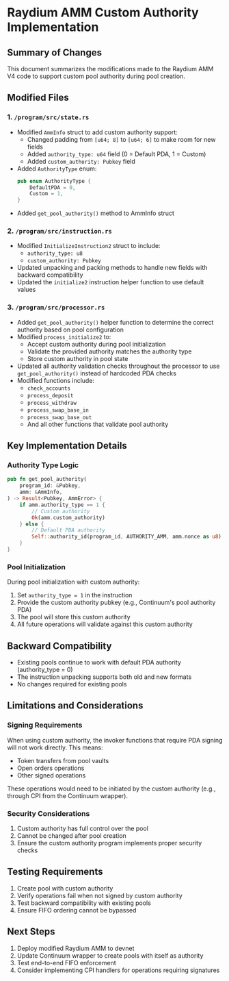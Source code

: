 # Raydium AMM Custom Authority Implementation

## Summary of Changes
This document summarizes the modifications made to the Raydium AMM V4 code to support custom pool authority during pool creation.

## Modified Files

### 1. `/program/src/state.rs`
- Modified `AmmInfo` struct to add custom authority support:
  - Changed padding from `[u64; 8]` to `[u64; 6]` to make room for new fields
  - Added `authority_type: u64` field (0 = Default PDA, 1 = Custom)
  - Added `custom_authority: Pubkey` field
- Added `AuthorityType` enum:
  ```rust
  pub enum AuthorityType {
      DefaultPDA = 0,
      Custom = 1,
  }
  ```
- Added `get_pool_authority()` method to AmmInfo struct

### 2. `/program/src/instruction.rs`
- Modified `InitializeInstruction2` struct to include:
  - `authority_type: u8`
  - `custom_authority: Pubkey`
- Updated unpacking and packing methods to handle new fields with backward compatibility
- Updated the `initialize2` instruction helper function to use default values

### 3. `/program/src/processor.rs`
- Added `get_pool_authority()` helper function to determine the correct authority based on pool configuration
- Modified `process_initialize2` to:
  - Accept custom authority during pool initialization
  - Validate the provided authority matches the authority type
  - Store custom authority in pool state
- Updated all authority validation checks throughout the processor to use `get_pool_authority()` instead of hardcoded PDA checks
- Modified functions include:
  - `check_accounts`
  - `process_deposit`
  - `process_withdraw`
  - `process_swap_base_in`
  - `process_swap_base_out`
  - And all other functions that validate pool authority

## Key Implementation Details

### Authority Type Logic
```rust
pub fn get_pool_authority(
    program_id: &Pubkey,
    amm: &AmmInfo,
) -> Result<Pubkey, AmmError> {
    if amm.authority_type == 1 {
        // Custom authority
        Ok(amm.custom_authority)
    } else {
        // Default PDA authority
        Self::authority_id(program_id, AUTHORITY_AMM, amm.nonce as u8)
    }
}
```

### Pool Initialization
During pool initialization with custom authority:
1. Set `authority_type = 1` in the instruction
2. Provide the custom authority pubkey (e.g., Continuum's pool authority PDA)
3. The pool will store this custom authority
4. All future operations will validate against this custom authority

## Backward Compatibility
- Existing pools continue to work with default PDA authority (authority_type = 0)
- The instruction unpacking supports both old and new formats
- No changes required for existing pools

## Limitations and Considerations

### Signing Requirements
When using custom authority, the invoker functions that require PDA signing will not work directly. This means:
- Token transfers from pool vaults
- Open orders operations
- Other signed operations

These operations would need to be initiated by the custom authority (e.g., through CPI from the Continuum wrapper).

### Security Considerations
1. Custom authority has full control over the pool
2. Cannot be changed after pool creation
3. Ensure the custom authority program implements proper security checks

## Testing Requirements
1. Create pool with custom authority
2. Verify operations fail when not signed by custom authority
3. Test backward compatibility with existing pools
4. Ensure FIFO ordering cannot be bypassed

## Next Steps
1. Deploy modified Raydium AMM to devnet
2. Update Continuum wrapper to create pools with itself as authority
3. Test end-to-end FIFO enforcement
4. Consider implementing CPI handlers for operations requiring signatures